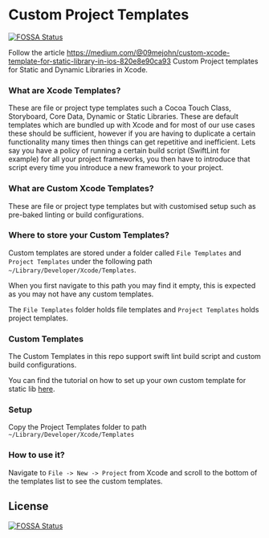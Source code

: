 # Custom Project Templates
[![FOSSA Status](https://app.fossa.io/api/projects/git%2Bgithub.com%2Falokc83%2FCustomProjectTemplates.svg?type=shield)](https://app.fossa.io/projects/git%2Bgithub.com%2Falokc83%2FCustomProjectTemplates?ref=badge_shield)

Follow the article https://medium.com/@09mejohn/custom-xcode-template-for-static-library-in-ios-820e8e90ca93
Custom Project templates for Static and Dynamic Libraries in Xcode. 

### What are Xcode Templates?

These are file or project type templates such a Cocoa Touch Class, Storyboard, Core Data, Dynamic or Static Libraries. These are default templates which are bundled up with Xcode and for most of our use cases these should be sufficient, however if you are having to duplicate a certain functionality many times then things can get repetitive and inefficient. Lets say you have a policy of running a certain build script (SwiftLint for example) for all your project frameworks, you then have to introduce that script every time you introduce a new framework to your project.

### What are Custom Xcode Templates?

These are file or project type templates but with customised setup such as pre-baked linting or build configurations. 

### Where to store your Custom Templates?

Custom templates are stored under a folder called `File Templates` and `Project Templates` under the following path `~/Library/Developer/Xcode/Templates`. 

When you first navigate to this path you may find it empty, this is expected as you may not have any custom templates.

The `File Templates` folder holds file templates and `Project Templates` holds project templates. 

### Custom Templates

The Custom Templates in this repo support swift lint build script and custom build configurations.

You can find the tutorial on how to set up your own custom template for static lib [here](https://medium.com/@09mejohn/custom-xcode-template-for-static-library-in-ios-820e8e90ca93). 

### Setup

Copy the Project Templates folder to path `~/Library/Developer/Xcode/Templates`

### How to use it?

Navigate to `File -> New -> Project` from Xcode and scroll to the bottom of the templates list to see the custom templates.
 


## License
[![FOSSA Status](https://app.fossa.io/api/projects/git%2Bgithub.com%2Falokc83%2FCustomProjectTemplates.svg?type=large)](https://app.fossa.io/projects/git%2Bgithub.com%2Falokc83%2FCustomProjectTemplates?ref=badge_large)